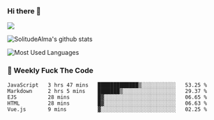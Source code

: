 ### Hi there 👋
<p>
  <a href="https://count.getloli.com/"><img src="https://count.getloli.com/get/@:solitudealma"></a>
</p>

![SolitudeAlma's github stats](https://github-readme-stats.vercel.app/api?username=solitudealma&show_icons=true&theme=radical)

![Most Used Languages](https://github-readme-stats.vercel.app/api/top-langs/?username=solitudealma&layout=compact&hide_border=true&theme=dark)
<!-- ![visitors](https://visitor-badge.glitch.me/badge?page_id=solitudealma.solitudealma.id) -->


### :dart: Weekly Fuck The Code

<!--START_SECTION:waka-->
```text
JavaScript   3 hrs 47 mins   █████████████▒░░░░░░░░░░░   53.25 % 
Markdown     2 hrs 5 mins    ███████▒░░░░░░░░░░░░░░░░░   29.37 % 
EJS          28 mins         █▓░░░░░░░░░░░░░░░░░░░░░░░   06.65 % 
HTML         28 mins         █▓░░░░░░░░░░░░░░░░░░░░░░░   06.63 % 
Vue.js       9 mins          ▓░░░░░░░░░░░░░░░░░░░░░░░░   02.25 % 
```
<!--END_SECTION:waka-->
